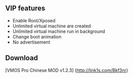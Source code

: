 ## VIP features
<ul><li>Enable Root/Xposed</li><li>Unlimited virtual machine are created</li><li>Unlimited virtual machine run in background</li><li>Change boot animation</li><li>No advertisement</li></ul>

## Download

[VMOS Pro Chinese MOD v1.2.3]
(http://link1s.com/Bkf3nr)
